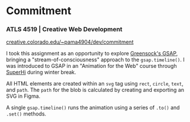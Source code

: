 # Commitment
### ATLS 4519 | Creative Web Development

[creative.colorado.edu/~pama4904/dev/commitment](https://creative.colorado.edu/~pama4904/dev/commitment)

I took this assignment as an opportunity to explore [Greensock's GSAP](https://greensock.com/), bringing a "stream-of-consciousness" approach to the ```gsap.timeline()```. I was introduced to GSAP in an "Animation for the Web" course through [SuperHi](https://www.superhi.com/courses/animation-for-the-web-svg-css-and-javascript) during winter break.

All HTML elements are created within an ```svg``` tag using ```rect```, ```circle```, ```text```, and ```path```. The ```path``` for the blob is calculated by creating and exporting an SVG in Figma. 

A single ```gsap.timeline()``` runs the animation using a series of ```.to()``` and ```.set()``` methods.
